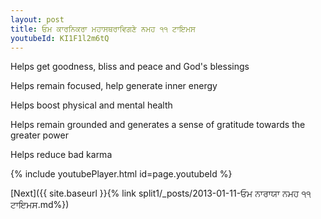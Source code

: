 ```yaml
---
layout: post
title: ਓਮ ਕਾਰਨਿਕਰਾ ਮਹਾਸਥਰਾਵਿਗਣੇ ਨਮਹ ੧੧ ਟਾਇਮਸ
youtubeId: KI1F1l2m6tQ
---
```

 
 
Helps get goodness, bliss and peace and God's blessings
 
Helps remain focused, help generate inner energy 
 
Helps boost physical and mental health 
 
Helps remain grounded and generates a sense of gratitude towards the greater power 
 
Helps reduce bad karma
 
 
 
 


{% include youtubePlayer.html id=page.youtubeId %}
 
[Next]({{ site.baseurl }}{% link  split1/_posts/2013-01-11-ਓਮ ਨਾਰਾਯਾ ਨਮਹ ੧੧ ਟਾਇਮਸ.md%})
 
